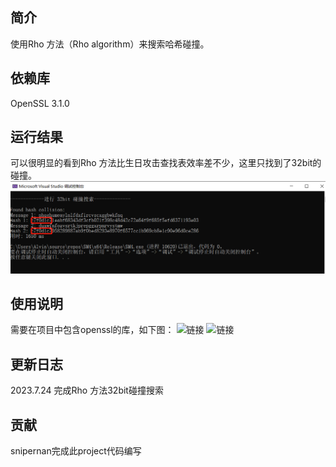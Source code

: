 
## 简介
使用Rho 方法（Rho algorithm）来搜索哈希碰撞。
## 依赖库
OpenSSL 3.1.0
## 运行结果
可以很明显的看到Rho 方法比生日攻击查找表效率差不少，这里只找到了32bit的碰撞。
![32bit查找结果](https://github.com/snipernan/SDU23-CryptoRepo/blob/main/Project2%20implement%20the%20Rho%20method%20of%20reduced%20SM3/figure/998b55ce6c5029cbe42d8f4966e8906.png)

## 使用说明
需要在项目中包含openssl的库，如下图：
![链接](https://github.com/snipernan/SDU23-CryptoRepo/blob/main/Project1%20implement%20the%20na%C3%AFve%20birthday%20attack%20of%20reduced%20SM3/figure/1.png)
![链接](https://github.com/snipernan/SDU23-CryptoRepo/blob/main/Project1%20implement%20the%20na%C3%AFve%20birthday%20attack%20of%20reduced%20SM3/figure/2.png)



## 更新日志
2023.7.24 完成Rho 方法32bit碰撞搜索

## 贡献
snipernan完成此project代码编写


